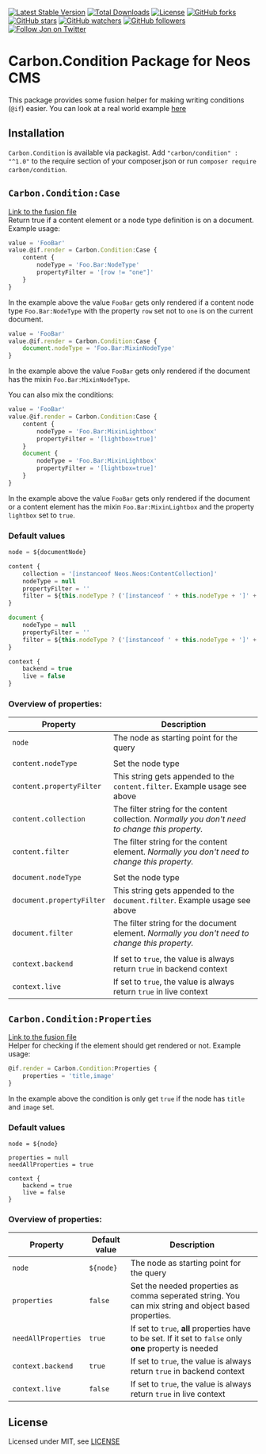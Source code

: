 [![Latest Stable Version](https://poser.pugx.org/carbon/condition/v/stable)](https://packagist.org/packages/carbon/condition)
[![Total Downloads](https://poser.pugx.org/carbon/condition/downloads)](https://packagist.org/packages/carbon/condition)
[![License](https://poser.pugx.org/carbon/condition/license)](LICENSE)
[![GitHub forks](https://img.shields.io/github/forks/jonnitto/Carbon.Condition.svg?style=social&label=Fork)](https://github.com/jonnitto/Carbon.Condition/fork)
[![GitHub stars](https://img.shields.io/github/stars/jonnitto/Carbon.Condition.svg?style=social&label=Stars)](https://github.com/jonnitto/Carbon.Condition/stargazers)
[![GitHub watchers](https://img.shields.io/github/watchers/jonnitto/Carbon.Condition.svg?style=social&label=Watch)](https://github.com/jonnitto/Carbon.Condition/subscription)
[![GitHub followers](https://img.shields.io/github/followers/jonnitto.svg?style=social&label=Follow)](https://github.com/jonnitto/followers)
[![Follow Jon on Twitter](https://img.shields.io/twitter/follow/jonnitto.svg?style=social&label=Follow)](https://twitter.com/jonnitto)

# Carbon.Condition Package for Neos CMS

This package provides some fusion helper for making writing conditions (`@if`) easier. 
You can look at a real world example [here](https://github.com/jonnitto/Jonnitto.Plyr/blob/master/Resources/Private/Fusion/Prototypes/IncludeCase.fusion)

## Installation

`Carbon.Condition` is available via packagist. Add `"carbon/condition" : "^1.0"`
to the require section of your composer.json or run `composer require carbon/condition`.

## `Carbon.Condition:Case`

[Link to the fusion file](Resources/Private/Fusion/Helper/Case.fusion)  
Return true if a content element or a node type definition is on a document.  
Example usage:

```js
value = 'FooBar'
value.@if.render = Carbon.Condition:Case {
    content {
        nodeType = 'Foo.Bar:NodeType'
        propertyFilter = '[row != "one"]'
    }
}
```

In the example above the value `FooBar` gets only rendered if a content node type
`Foo.Bar:NodeType` with the property `row` set not to `one` is on the current document.

```js
value = 'FooBar'
value.@if.render = Carbon.Condition:Case {
    document.nodeType = 'Foo.Bar:MixinNodeType'
}
```

In the example above the value `FooBar` gets only rendered if the document has
the mixin `Foo.Bar:MixinNodeType`.

You can also mix the conditions:

```js
value = 'FooBar'
value.@if.render = Carbon.Condition:Case {
    content {
        nodeType = 'Foo.Bar:MixinLightbox'
        propertyFilter = '[lightbox=true]'
    }
    document {
        nodeType = 'Foo.Bar:MixinLightbox'
        propertyFilter = '[lightbox=true]'
    }
}
```

In the example above the value `FooBar` gets only rendered if the document or a
content element has the mixin `Foo.Bar:MixinLightbox` and the property `lightbox`
set to `true`.

### Default values

```js
node = ${documentNode}

content {
    collection = '[instanceof Neos.Neos:ContentCollection]'
    nodeType = null
    propertyFilter = ''
    filter = ${this.nodeType ? ('[instanceof ' + this.nodeType + ']' + this.propertyFilter) : null}
}

document {
    nodeType = null
    propertyFilter = ''
    filter = ${this.nodeType ? ('[instanceof ' + this.nodeType + ']' + this.propertyFilter) : null}
}

context {
    backend = true
    live = false
}
```

### Overview of properties:

| Property                  | Description                                                                                      |
| ------------------------- | ------------------------------------------------------------------------------------------------ |
| `node`                    | The node as starting point for the query                                                         |
|                           |                                                                                                  |
| `content.nodeType`        | Set the node type                                                                                |
| `content.propertyFilter`  | This string gets appended to the `content.filter`. Example usage see above                       |
| `content.collection`      | The filter string for the content collection. _Normally you don't need to change this property._ |
| `content.filter`          | The filter string for the content element. _Normally you don't need to change this property._    |
|                           |                                                                                                  |
| `document.nodeType`       | Set the node type                                                                                |
| `document.propertyFilter` | This string gets appended to the `document.filter`. Example usage see above                      |
| `document.filter`         | The filter string for the document element. _Normally you don't need to change this property._   |
|                           |                                                                                                  |
| `context.backend`         | If set to `true`, the value is always return `true` in backend context                           |
| `context.live`            | If set to `true`, the value is always return `true` in live context                              |

## `Carbon.Condition:Properties`

[Link to the fusion file](Resources/Private/Fusion/Helper/Properties.fusion)  
Helper for checking if the element should get rendered or not. Example usage:

```js
@if.render = Carbon.Condition:Properties {
    properties = 'title,image'
}
```

In the example above the condition is only get `true` if the node
has `title` and `image` set.

### Default values

```
node = ${node}

properties = null
needAllProperties = true

context {
    backend = true
    live = false
}
```

### Overview of properties:

| Property            | Default value | Description                                                                                               |
| ------------------- | ------------- | --------------------------------------------------------------------------------------------------------- |
| `node`              | `${node}`     | The node as starting point for the query                                                                  |
| `properties`        | `false`       | Set the needed properties as comma seperated string. You can mix string and object based properties.      |
| `needAllProperties` | `true`        | If set to `true`, **all** properties have to be set. If it set to `false` only **one** property is needed |
| `context.backend`   | `true`        | If set to `true`, the value is always return `true` in backend context                                    |
| `context.live`      | `false`       | If set to `true`, the value is always return `true` in live context                                       |

## License

Licensed under MIT, see [LICENSE](LICENSE)
